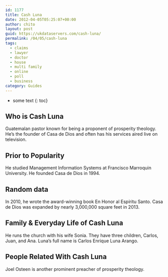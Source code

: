 ```yaml
---
id: 1177
title: Cash Luna
date: 2012-04-05T05:25:07+00:00
author: chito
layout: post
guid: https://ukdataservers.com/cash-luna/
permalink: /04/05/cash-luna
tags:
  - claims
  - lawyer
  - doctor
  - house
  - multi family
  - online
  - poll
  - business
category: Guides
---
```


* some text
{: toc}


## Who is  Cash Luna
                  
                  
                  
Guatemalan pastor known for being a proponent of prosperity theology. He&#8217;s the founder of Casa de Dios and often has his services aired live on television.
                  
                
                
                
## Prior to Popularity 
                  
                  
                  
He studied Management Information Systems at Francisco Marroquin University. He founded Casa de Dios in 1994.
                  
                
                
                
## Random data 
                  
                  
                  
In 2010, he wrote the award-winning book En Honor al Espíritu Santo. Casa de Dios was expanded by nearly 3,000,000 square feet in 2013.
                  
                
                
                
## Family & Everyday Life of Cash Luna
                  
                  
                  
He runs the church with his wife Sonia. They have three children, Carlos, Juan, and Ana. Luna&#8217;s full name is Carlos Enrique Luna Arango.
                  
                
                
                
## People Related With  Cash Luna
                  
                  
                  
Joel Osteen is another prominent preacher of prosperity theology.
                  
                
              
            
          
          
          
    
    
  
